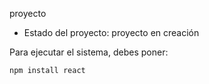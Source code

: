 <hi>proyecto</h1>

- Estado del proyecto: proyecto en creación

Para ejecutar el sistema, debes poner: 

```npm install react```


